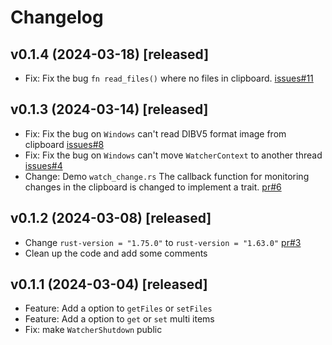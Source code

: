 # Changelog

## v0.1.4 (2024-03-18) [released]

- Fix: Fix the bug `fn read_files()` where no files in clipboard. [issues#11](https://github.com/ChurchTao/clipboard-rs/issues/11)

## v0.1.3 (2024-03-14) [released]

- Fix: Fix the bug on `Windows` can't read DIBV5 format image from clipboard [issues#8](https://github.com/ChurchTao/clipboard-rs/issues/8)
- Fix: Fix the bug on `Windows` can't move `WatcherContext` to another thread [issues#4](https://github.com/ChurchTao/clipboard-rs/issues/4)
- Change: Demo `watch_change.rs` The callback function for monitoring changes in the clipboard is changed to implement a trait. [pr#6](https://github.com/ChurchTao/clipboard-rs/pull/6)

## v0.1.2 (2024-03-08) [released]

- Change `rust-version = "1.75.0"` to `rust-version = "1.63.0"` [pr#3](https://github.com/ChurchTao/clipboard-rs/pull/3)
- Clean up the code and add some comments

## v0.1.1 (2024-03-04) [released]

- Feature: Add a option to `getFiles` or `setFiles`
- Feature: Add a option to `get` or `set` multi items
- Fix: make `WatcherShutdown` public
